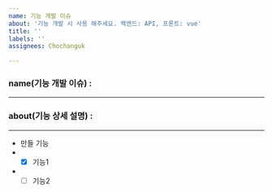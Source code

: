 ```yaml
---
name: 기능 개발 이슈
about: '기능 개발 시 사용 해주세요. 백엔드: API, 프론트: vue'
title: ''
labels: ''
assignees: Chochanguk

---
```


### name(기능 개발 이슈) :  
---
### about(기능 상세 설명) :
---
- 만들 기능
- - [x] 기능1
- - [ ] 기능2
